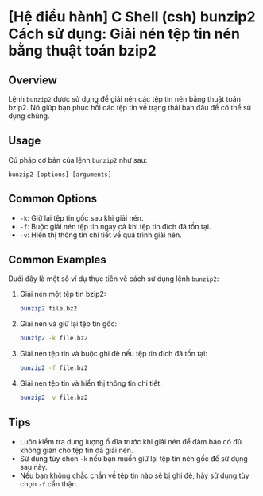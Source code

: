 # [Hệ điều hành] C Shell (csh) bunzip2 Cách sử dụng: Giải nén tệp tin nén bằng thuật toán bzip2

## Overview
Lệnh `bunzip2` được sử dụng để giải nén các tệp tin nén bằng thuật toán bzip2. Nó giúp bạn phục hồi các tệp tin về trạng thái ban đầu để có thể sử dụng chúng.

## Usage
Cú pháp cơ bản của lệnh `bunzip2` như sau:
```
bunzip2 [options] [arguments]
```

## Common Options
- `-k`: Giữ lại tệp tin gốc sau khi giải nén.
- `-f`: Buộc giải nén tệp tin ngay cả khi tệp tin đích đã tồn tại.
- `-v`: Hiển thị thông tin chi tiết về quá trình giải nén.

## Common Examples
Dưới đây là một số ví dụ thực tiễn về cách sử dụng lệnh `bunzip2`:

1. Giải nén một tệp tin bzip2:
   ```bash
   bunzip2 file.bz2
   ```

2. Giải nén và giữ lại tệp tin gốc:
   ```bash
   bunzip2 -k file.bz2
   ```

3. Giải nén tệp tin và buộc ghi đè nếu tệp tin đích đã tồn tại:
   ```bash
   bunzip2 -f file.bz2
   ```

4. Giải nén tệp tin và hiển thị thông tin chi tiết:
   ```bash
   bunzip2 -v file.bz2
   ```

## Tips
- Luôn kiểm tra dung lượng ổ đĩa trước khi giải nén để đảm bảo có đủ không gian cho tệp tin đã giải nén.
- Sử dụng tùy chọn `-k` nếu bạn muốn giữ lại tệp tin nén gốc để sử dụng sau này.
- Nếu bạn không chắc chắn về tệp tin nào sẽ bị ghi đè, hãy sử dụng tùy chọn `-f` cẩn thận.